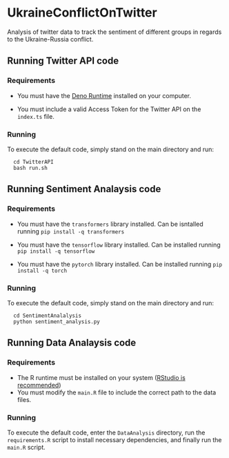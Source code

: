 # UkraineConflictOnTwitter
Analysis of twitter data to track the sentiment of different groups in regards to the Ukraine-Russia conflict.


## Running Twitter API code
### Requirements
- You must have the [Deno Runtime](https://deno.land) installed on your computer.

- You must include a valid Access Token for the Twitter API on the `index.ts` file.

### Running
To execute the default code, simply stand on the main directory and run:
```
  cd TwitterAPI
  bash run.sh
```

## Running Sentiment Analaysis code
### Requirements
- You must have the `transformers` library installed. Can be isntalled running `pip install -q transformers`

- You must have the `tensorflow` library installed. Can be installed running `pip install -q tensorflow`

- You must have the `pytorch` library installed. Can be installed running `pip install -q torch`

### Running

To execute the default code, simply stand on the main directory and run:
```
  cd SentimentAnalalysis
  python sentiment_analysis.py
```

## Running Data Analaysis code
### Requirements
- The R runtime must be installed on your system ([RStudio is recommended](https://www.rstudio.com/products/rstudio/download/))
- You must modify the `main.R` file to include the correct path to the data files.
### Running

To execute the default code, enter the `DataAnalysis` directory, run the `requirements.R` script to install necessary dependencies, and finally run the `main.R` script.
